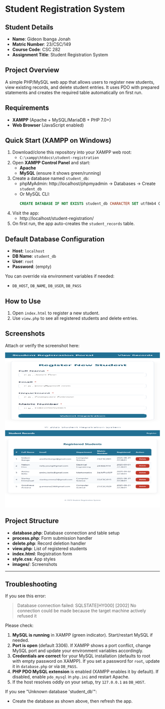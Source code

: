 # Student Registration System

## Student Details
- **Name**: Gideon Ibanga Jonah
- **Matric Number**: 23/CSC/149
- **Course Code**: CSC 282
- **Assignment Title**: Student Registration System

## Project Overview
A simple PHP/MySQL web app that allows users to register new students, view existing records, and delete student entries. It uses PDO with prepared statements and creates the required table automatically on first run.

## Requirements
- **XAMPP** (Apache + MySQL/MariaDB + PHP 7.0+)
- **Web Browser** (JavaScript enabled)

## Quick Start (XAMPP on Windows)
1. Download/clone this repository into your XAMPP web root:
   - `C:\xampp\htdocs\student-registration`
2. Open **XAMPP Control Panel** and start:
   - **Apache**
   - **MySQL** (ensure it shows green/running)
3. Create a database named `student_db`:
   - phpMyAdmin: http://localhost/phpmyadmin → Databases → Create `student_db`
   - Or MySQL CLI:
     ```sql
     CREATE DATABASE IF NOT EXISTS student_db CHARACTER SET utf8mb4 COLLATE utf8mb4_unicode_ci;
     ```
4. Visit the app:
   - http://localhost/student-registration/
5. On first run, the app auto-creates the `student_records` table.

## Default Database Configuration
- **Host**: `localhost`
- **DB Name**: `student_db`
- **User**: `root`
- **Password**: (empty)

You can override via environment variables if needed:
- `DB_HOST`, `DB_NAME`, `DB_USER`, `DB_PASS`

## How to Use
1. Open `index.html` to register a new student.
2. Use `view.php` to see all registered students and delete entries.

## Screenshots
Attach or verify the screenshot here:

<img src="images/index.html.png" alt="Registration screen (index.html)" width="600" height="250" />
<img src="images/view.php.png" alt="Registration screen (index.html)" width="600" height="250" />

## Project Structure
- **database.php**: Database connection and table setup
- **process.php**: Form submission handler
- **delete.php**: Record deletion handler
- **view.php**: List of registered students
- **index.html**: Registration form
- **style.css**: App styles
- **images/**: Screenshots

---
## Troubleshooting
If you see this error:
> Database connection failed: SQLSTATE[HY000] [2002] No connection could be made because the target machine actively refused it

Please check:
1. **MySQL is running** in XAMPP (green indicator). Start/restart MySQL if needed.
2. **Port is open** (default 3306). If XAMPP shows a port conflict, change MySQL port and update your environment variables accordingly.
3. **Credentials are correct** for your MySQL installation (defaults to root with empty password on XAMPP). If you set a password for `root`, update it in `database.php` or via `DB_PASS`.
4. **PHP PDO MySQL extension** is enabled (XAMPP enables it by default). If disabled, enable `pdo_mysql` in `php.ini` and restart Apache.
5. If the host resolves oddly on your setup, try `127.0.0.1` as `DB_HOST`.

If you see "Unknown database 'student_db'":
- Create the database as shown above, then refresh the app.
